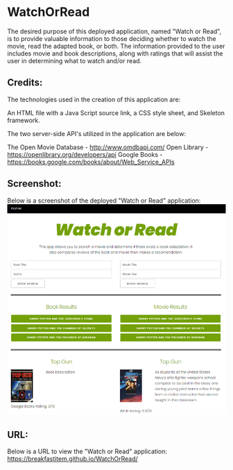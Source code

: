 # WatchOrRead

The desired purpose of this deployed application, named "Watch or Read", is to provide valuable information to those deciding whether to watch the movie, read the adapted book, or both.  The information provided to the user includes movie and book descriptions, along with ratings that will assist the user in determining what to watch and/or read.  

## Credits:
The technologies used in the creation of this application are:

An HTML file with a Java Script source link, a CSS style sheet, and Skeleton framework.

The two server-side API's utilized in the application are below:

The Open Movie Database - http://www.omdbapi.com/ 
Open Library - https://openlibrary.org/developers/api 
Google Books - https://books.google.com/books/about/Web_Service_APIs

## Screenshot:
Below is a screenshot of the deployed "Watch or Read" application:
![WatchOrRead](https://github.com/breakfastitem/WatchOrRead/blob/readMe/WatchOrRead.PNG)

## URL:
Below is a URL to view the "Watch or Read" application:
https://breakfastitem.github.io/WatchOrRead/